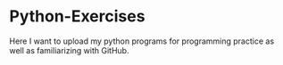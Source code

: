 # Python-Exercises
Here I want to upload my python programs for programming practice as well as familiarizing with GitHub. 
